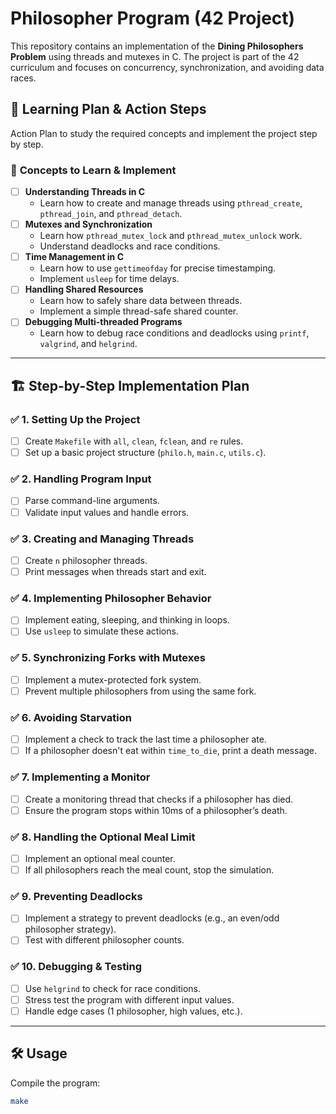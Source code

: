 # Philosopher Program (42 Project)

This repository contains an implementation of the **Dining Philosophers Problem** using threads and mutexes in C. The project is part of the 42 curriculum and focuses on concurrency, synchronization, and avoiding data races.

## 🚀 Learning Plan & Action Steps  

Action Plan to study the required concepts and implement the project step by step.

### 🧠 **Concepts to Learn & Implement**
- [ ] **Understanding Threads in C**
  - Learn how to create and manage threads using `pthread_create`, `pthread_join`, and `pthread_detach`.
- [ ] **Mutexes and Synchronization**
  - Learn how `pthread_mutex_lock` and `pthread_mutex_unlock` work.
  - Understand deadlocks and race conditions.
- [ ] **Time Management in C**
  - Learn how to use `gettimeofday` for precise timestamping.
  - Implement `usleep` for time delays.
- [ ] **Handling Shared Resources**
  - Learn how to safely share data between threads.
  - Implement a simple thread-safe shared counter.
- [ ] **Debugging Multi-threaded Programs**
  - Learn how to debug race conditions and deadlocks using `printf`, `valgrind`, and `helgrind`.

---

## 🏗 **Step-by-Step Implementation Plan**
### ✅ **1. Setting Up the Project**
- [ ] Create `Makefile` with `all`, `clean`, `fclean`, and `re` rules.
- [ ] Set up a basic project structure (`philo.h`, `main.c`, `utils.c`).

### ✅ **2. Handling Program Input**
- [ ] Parse command-line arguments.
- [ ] Validate input values and handle errors.

### ✅ **3. Creating and Managing Threads**
- [ ] Create `n` philosopher threads.
- [ ] Print messages when threads start and exit.

### ✅ **4. Implementing Philosopher Behavior**
- [ ] Implement eating, sleeping, and thinking in loops.
- [ ] Use `usleep` to simulate these actions.

### ✅ **5. Synchronizing Forks with Mutexes**
- [ ] Implement a mutex-protected fork system.
- [ ] Prevent multiple philosophers from using the same fork.

### ✅ **6. Avoiding Starvation**
- [ ] Implement a check to track the last time a philosopher ate.
- [ ] If a philosopher doesn't eat within `time_to_die`, print a death message.

### ✅ **7. Implementing a Monitor**
- [ ] Create a monitoring thread that checks if a philosopher has died.
- [ ] Ensure the program stops within 10ms of a philosopher’s death.

### ✅ **8. Handling the Optional Meal Limit**
- [ ] Implement an optional meal counter.
- [ ] If all philosophers reach the meal count, stop the simulation.

### ✅ **9. Preventing Deadlocks**
- [ ] Implement a strategy to prevent deadlocks (e.g., an even/odd philosopher strategy).
- [ ] Test with different philosopher counts.

### ✅ **10. Debugging & Testing**
- [ ] Use `helgrind` to check for race conditions.
- [ ] Stress test the program with different input values.
- [ ] Handle edge cases (1 philosopher, high values, etc.).

---

## 🛠 **Usage**
Compile the program:
```sh
make
